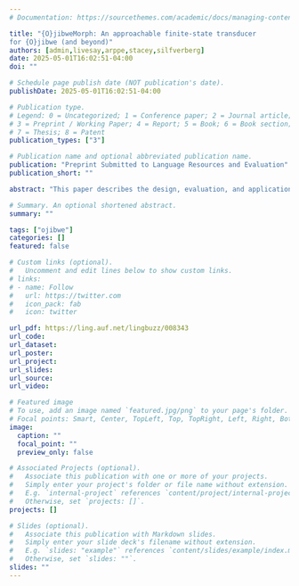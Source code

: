 ```yaml
---
# Documentation: https://sourcethemes.com/academic/docs/managing-content/

title: "{O}jibweMorph: An approachable finite-state transducer
for {O}jibwe (and beyond)"
authors: [admin,livesay,arppe,stacey,silfverberg]
date: 2025-05-01T16:02:51-04:00
doi: ""

# Schedule page publish date (NOT publication's date).
publishDate: 2025-05-01T16:02:51-04:00

# Publication type.
# Legend: 0 = Uncategorized; 1 = Conference paper; 2 = Journal article;
# 3 = Preprint / Working Paper; 4 = Report; 5 = Book; 6 = Book section;
# 7 = Thesis; 8 = Patent
publication_types: ["3"]

# Publication name and optional abbreviated publication name.
publication: "Preprint Submitted to Language Resources and Evaluation"
publication_short: ""

abstract: "This paper describes the design, evaluation, and application of OjibweMorph, a finite-state transducer (FST) for generating and analyzing words in the Central Algonquian language Ojibwe.We created a language-general modular system for creating FSTs from human and machine-readable spreadsheets, where sets of inflectional and derivational morphology can be defined, combined with a lexical database, and automatically compiled into an FST.We show how this system is applied to generate and analyze the complex nominal and verbal morphology in Ojibwe, with an eye towards how our framework and toolkit can be used to create FSTs for other morphologically complex languages. We evaluate the Ojibwe version of the system by checking the model’s performance against a set of inflectional forms and example sentences from the Ojibwe People’s Dictionary, and describe the application of the FST to create a linguistically analyzed corpus, an automatic verb conjugation tool for education, a spell-checker, and intelligent dictionary search."

# Summary. An optional shortened abstract.
summary: ""

tags: ["ojibwe"]
categories: []
featured: false

# Custom links (optional).
#   Uncomment and edit lines below to show custom links.
# links:
# - name: Follow
#   url: https://twitter.com
#   icon_pack: fab
#   icon: twitter

url_pdf: https://ling.auf.net/lingbuzz/008343
url_code: 
url_dataset:
url_poster:
url_project:
url_slides:
url_source:
url_video:

# Featured image
# To use, add an image named `featured.jpg/png` to your page's folder. 
# Focal points: Smart, Center, TopLeft, Top, TopRight, Left, Right, BottomLeft, Bottom, BottomRight.
image:
  caption: ""
  focal_point: ""
  preview_only: false

# Associated Projects (optional).
#   Associate this publication with one or more of your projects.
#   Simply enter your project's folder or file name without extension.
#   E.g. `internal-project` references `content/project/internal-project/index.md`.
#   Otherwise, set `projects: []`.
projects: []

# Slides (optional).
#   Associate this publication with Markdown slides.
#   Simply enter your slide deck's filename without extension.
#   E.g. `slides: "example"` references `content/slides/example/index.md`.
#   Otherwise, set `slides: ""`.
slides: ""
---
```

